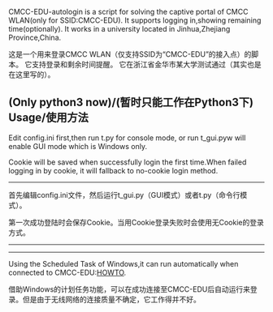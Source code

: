 CMCC-EDU-autologin is a script for solving the captive portal of CMCC WLAN(only for SSID:CMCC-EDU).
It supports logging in,showing remaining time(optionally).
It works in a university located in Jinhua,Zhejiang Province,China.

这是一个用来登录CMCC WLAN（仅支持SSID为“CMCC-EDU”的接入点）的脚本。
它支持登录和剩余时间提醒。
它在浙江省金华市某大学测试通过（其实也是在这里写的）。

**(Only python3 now)/(暂时只能工作在Python3下)**
Usage/使用方法
----
Edit config.ini first,then run t.py for console mode,
or run t_gui.pyw will enable GUI mode which is Windows only.

Cookie will be saved when successfully login the first time.When failed logging in by cookie,
it will fallback to no-cookie login method.

----
首先编辑config.ini文件，然后运行t_gui.py（GUI模式）或者t.py（命令行模式）。

第一次成功登陆时会保存Cookie。当用Cookie登录失败时会使用无Cookie的登录方式。

----
----
Using the Scheduled Task of Windows,it can run automatically when connected to CMCC-EDU:[HOWTO](http://superuser.com/questions/262799/how-to-launch-a-command-on-network-connection-disconnection).


借助Windows的计划任务功能，可以在成功连接至CMCC-EDU后自动运行来登录。但是由于无线网络的连接质量不确定，它工作得并不好。